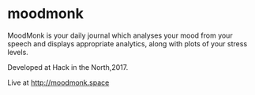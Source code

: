 # moodmonk
MoodMonk is your daily journal which analyses your mood from your speech and displays appropriate analytics, along with plots of your stress levels.

Developed at Hack in the North,2017.

Live at http://moodmonk.space
